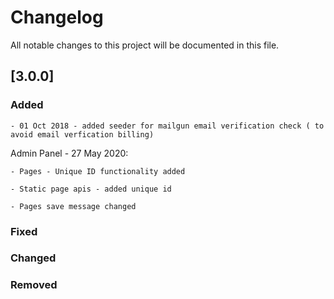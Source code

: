 # Changelog

All notable changes to this project will be documented in this file.

## [3.0.0]

### Added

	- 01 Oct 2018 - added seeder for mailgun email verification check ( to avoid email verfication billing)

Admin Panel - 27 May 2020:

	- Pages - Unique ID functionality added

	- Static page apis - added unique id

	- Pages save message changed

### Fixed


### Changed 


### Removed 